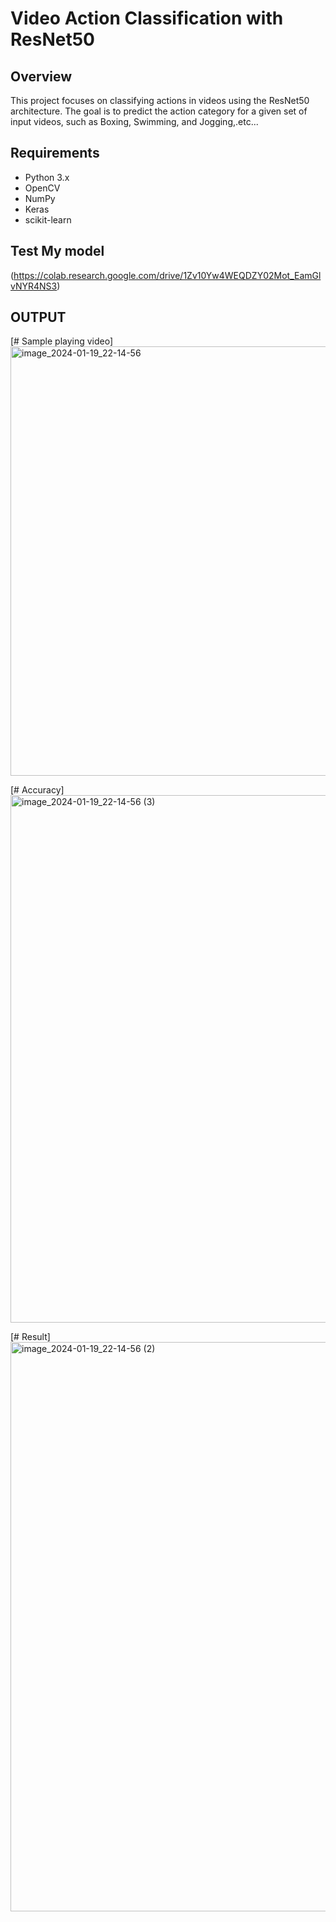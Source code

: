 # Video Action Classification with ResNet50

## Overview
This project focuses on classifying actions in videos using the ResNet50 architecture. The goal is to predict the action category for a given set of input videos, such as Boxing, Swimming, and Jogging,.etc...

## Requirements
- Python 3.x
- OpenCV
- NumPy
- Keras
- scikit-learn

## Test My model
(https://colab.research.google.com/drive/1Zv10Yw4WEQDZY02Mot_EamGlvNYR4NS3)
## OUTPUT
[# Sample playing video]
<img width="687" alt="image_2024-01-19_22-14-56" src="https://github.com/srikanth-rl/Video-Action-Classifier/assets/98140086/cc1c4f2c-bfec-45a2-957b-715bdc07e898">

[# Accuracy]
<img width="844" alt="image_2024-01-19_22-14-56 (3)" src="https://github.com/srikanth-rl/Video-Action-Classifier/assets/98140086/033f9c62-ff36-440c-bf4b-074bb3422ed0">

[# Result]
<img width="911" alt="image_2024-01-19_22-14-56 (2)" src="https://github.com/srikanth-rl/Video-Action-Classifier/assets/98140086/2d4f92ab-511b-4ea2-845a-4a6389dd4858">
